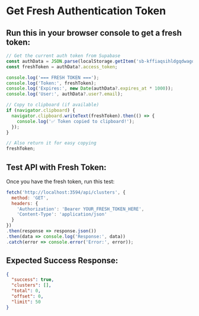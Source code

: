 # Get Fresh Authentication Token

## Run this in your browser console to get a fresh token:

```javascript
// Get the current auth token from Supabase
const authData = JSON.parse(localStorage.getItem('sb-kffiaqsihldgqdwagook-auth-token'));
const freshToken = authData?.access_token;

console.log('=== FRESH TOKEN ===');
console.log('Token:', freshToken);
console.log('Expires:', new Date(authData?.expires_at * 1000));
console.log('User:', authData?.user?.email);

// Copy to clipboard (if available)
if (navigator.clipboard) {
  navigator.clipboard.writeText(freshToken).then(() => {
    console.log('✅ Token copied to clipboard!');
  });
}

// Also return it for easy copying
freshToken;
```

## Test API with Fresh Token:

Once you have the fresh token, run this test:

```javascript
fetch('http://localhost:3594/api/clusters', {
  method: 'GET',
  headers: {
    'Authorization': 'Bearer YOUR_FRESH_TOKEN_HERE',
    'Content-Type': 'application/json'
  }
})
.then(response => response.json())
.then(data => console.log('Response:', data))
.catch(error => console.error('Error:', error));
```

## Expected Success Response:

```json
{
  "success": true,
  "clusters": [],
  "total": 0,
  "offset": 0,
  "limit": 50
}
```
